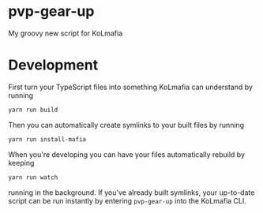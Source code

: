 # pvp-gear-up

My groovy new script for KoLmafia

# Development

First turn your TypeScript files into something KoLmafia can understand by running

```bash
yarn run build
```

Then you can automatically create symlinks to your built files by running

```bash
yarn run install-mafia
```

When you're developing you can have your files automatically rebuild by keeping

```bash
yarn run watch
```

running in the background. If you've already built symlinks, your up-to-date script can be run instantly by entering `pvp-gear-up` into the KoLmafia CLI.
